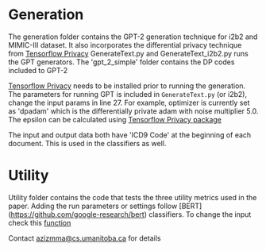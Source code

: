 # Generation 
The generation folder contains the GPT-2 generation technique for i2b2 and MIMIC-III dataset. It also incorporates the differential privacy technique from [Tensorflow Privacy](https://github.com/tensorflow/privacy)
GenerateText.py and GenerateText_i2b2.py runs the GPT generators. The 'gpt_2_simple' folder contains the DP codes included to GPT-2

[Tensorflow Privacy](https://github.com/tensorflow/privacy)  needs to be installed prior to running the generation. The parameters for running GPT is included in `GenerateText.py` (or i2b2), change the input params in line 27. For example, optimizer is currently set as 'dpadam' which is the differentially private adam with noise multiplier 5.0. The epsilon can be calculated using [Tensorflow Privacy package](https://github.com/tensorflow/privacy/tree/master/tensorflow_privacy/privacy/analysis)

The input and output data both have 'ICD9 Code' at the beginning of each document. This is used in the classifiers as well. 
# Utility
Utility folder contains the code that tests the three utility metrics used in the paper. Adding the run parameters or settings follow [BERT] (https://github.com/google-research/bert) classifiers. To change the input check this [function](https://github.com/mominbuet/GenerateEHRs/blob/fcdc74c5f66d9fb2de2ebbb0b57c1ff0e3be4b03/Utility/ICD9Classifier.py#L254)

Contact azizmma@cs.umanitoba.ca for details
